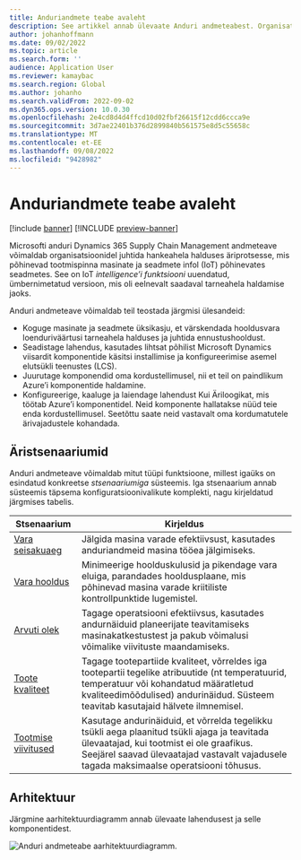 ```yaml
---
title: Anduriandmete teabe avaleht
description: See artikkel annab ülevaate Anduri andmeteabest. Organisatsioonid saavad seda funktsiooni Dynamics 365 Supply Chain Management kasutada Microsofti äriprotsesside juhtida vastavalt tootmisplaani masinate ja seadmete reaktsiooni internetile (IoT).
author: johanhoffmann
ms.date: 09/02/2022
ms.topic: article
ms.search.form: ''
audience: Application User
ms.reviewer: kamaybac
ms.search.region: Global
ms.author: johanho
ms.search.validFrom: 2022-09-02
ms.dyn365.ops.version: 10.0.30
ms.openlocfilehash: 2e4cd8d4d4ffcd10d02fbf26615f12cdd6ccca9e
ms.sourcegitcommit: 3d7ae22401b376d2899840b561575e8d5c55658c
ms.translationtype: MT
ms.contentlocale: et-EE
ms.lasthandoff: 09/08/2022
ms.locfileid: "9428982"
---
```

# <a name="sensor-data-intelligence-home-page"></a>Anduriandmete teabe avaleht

[!include [banner](../includes/banner.md)]
[!INCLUDE [preview-banner](../includes/preview-banner.md)]

Microsofti anduri Dynamics 365 Supply Chain Management andmeteave võimaldab organisatsioonidel juhtida hankeahela halduses äriprotsesse, mis põhinevad tootmispinna masinate ja seadmete infol (IoT) põhinevates seadmetes. See on IoT *intelligence’i funktsiooni* uuendatud, ümbernimetatud versioon, mis oli eelnevalt saadaval tarneahela haldamise jaoks.

Anduri andmeteave võimaldab teil teostada järgmisi ülesandeid:

- Koguge masinate ja seadmete üksikasju, et värskendada hooldusvara loenduriväärtusi tarneahela halduses ja juhtida ennustushooldust.
- Seadistage lahendus, kasutades lihtsat põhilist Microsoft Dynamics viisardit komponentide käsitsi installimise ja konfigureerimise asemel elutsükli teenustes (LCS).
- Juurutage komponendid oma kordustellimusel, nii et teil on paindlikum Azure’i komponentide haldamine.
- Konfigureerige, kaaluge ja laiendage lahendust Kui Äriloogikat, mis töötab Azure’i komponentidel. Neid komponente hallatakse nüüd teie enda kordustellimusel. Seetõttu saate neid vastavalt oma kordumatutele ärivajadustele kohandada.

## <a name="business-scenarios"></a>Äristsenaariumid

Anduri andmeteave võimaldab mitut tüüpi funktsioone, millest igaüks on esindatud konkreetse *stsenaariumiga* süsteemis. Iga stsenaarium annab süsteemis täpsema konfiguratsioonivalikute komplekti, nagu kirjeldatud järgmises tabelis.

| Stsenaarium | Kirjeldus |
|---|---|
| [Vara seisakuaeg](sdi-scenario-asset-downtime.md) | Jälgida masina varade efektiivsust, kasutades anduriandmeid masina tööea jälgimiseks. |
| [Vara hooldus](sdi-scenario-asset-maintenance.md) | Minimeerige hoolduskulusid ja pikendage vara eluiga, parandades hooldusplaane, mis põhinevad masina varade kriitiliste kontrollpunktide lugemistel. |
| [Arvuti olek](sdi-scenario-equipment-downtime.md) | Tagage operatsiooni efektiivsus, kasutades andurnäiduid planeerijate teavitamiseks masinakatkestustest ja pakub võimalusi võimalike viivituste maandamiseks. |
| [Toote kvaliteet](sdi-scenario-product-quality.md) | Tagage tootepartiide kvaliteet, võrreldes iga tootepartii tegelike atribuutide (nt temperatuurid, temperatuur või kohandatud määratletud kvaliteedimõõdulised) andurinäidud. Süsteem teavitab kasutajaid hälvete ilmnemisel. |
| [Tootmise viivitused](sdi-scenario-production-delays.md) | Kasutage andurinäiduid, et võrrelda tegelikku tsükli aega plaanitud tsükli ajaga ja teavitada ülevaatajad, kui tootmist ei ole graafikus. Seejärel saavad ülevaatajad vastavalt vajadusele tagada maksimaalse operatsiooni tõhusus. |

## <a name="architecture"></a>Arhitektuur

Järgmine aarhitektuurdiagramm annab ülevaate lahendusest ja selle komponentidest.

![Anduri andmeteabe aarhitektuurdiagramm.](media/sdi-architecture.png "Koosteandmete teabe aarhitektuurdiagramm")
